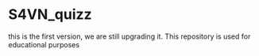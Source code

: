 # S4VN_quizz
this is the first version, we are still upgrading it. This repository is used for educational purposes 

